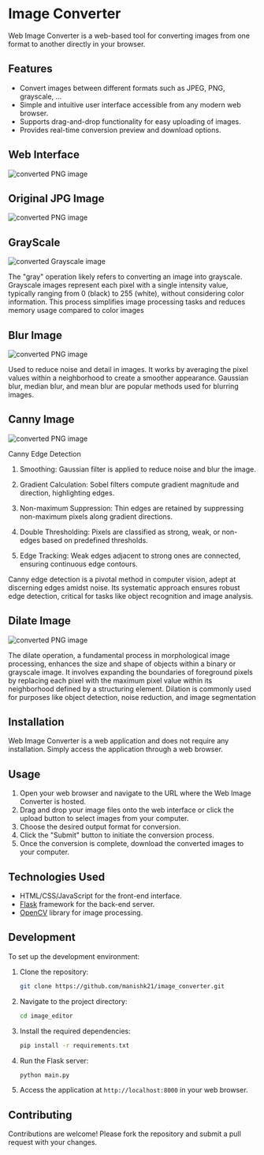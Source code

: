 # Image Converter

Web Image Converter is a web-based tool for converting images from one format to another directly in your browser.

## Features

- Convert images between different formats such as JPEG, PNG, grayscale, ...
- Simple and intuitive user interface accessible from any modern web browser.
- Supports drag-and-drop functionality for easy uploading of images.
- Provides real-time conversion preview and download options.

## Web Interface
![converted PNG image](samples/demo.png)

## Original JPG Image
![converted PNG image](samples/cjpg_tiger.jpg)

## GrayScale
![converted Grayscale image](samples/cgrey_tiger.png)

The "gray" operation likely refers to converting an image into grayscale. Grayscale images represent each pixel with a single intensity value, typically ranging from 0 (black) to 255 (white), without considering color information. This process simplifies image processing tasks and reduces memory usage compared to color images

## Blur Image
![converted PNG image](samples/cblur_tiger.png)

Used to reduce noise and detail in images. It works by averaging the pixel values within a neighborhood to create a smoother appearance. Gaussian blur, median blur, and mean blur are popular methods used for blurring images.

## Canny Image
![converted PNG image](samples/cann_tiger.png)


Canny Edge Detection

1. Smoothing: Gaussian filter is applied to reduce noise and blur the image.

2. Gradient Calculation: Sobel filters compute gradient magnitude and direction, highlighting edges.

3. Non-maximum Suppression: Thin edges are retained by suppressing non-maximum pixels along gradient directions.

4. Double Thresholding: Pixels are classified as strong, weak, or non-edges based on predefined thresholds.

5. Edge Tracking: Weak edges adjacent to strong ones are connected, ensuring continuous edge contours.

Canny edge detection is a pivotal method in computer vision, adept at discerning edges amidst noise. Its systematic approach ensures robust edge detection, critical for tasks like object recognition and image analysis.

## Dilate Image
![converted PNG image](samples/cdilate_tiger.png)

The dilate operation, a fundamental process in morphological image processing, enhances the size and shape of objects within a binary or grayscale image. It involves expanding the boundaries of foreground pixels by replacing each pixel with the maximum pixel value within its neighborhood defined by a structuring element. Dilation is commonly used for purposes like object detection, noise reduction, and image segmentation

## Installation

Web Image Converter is a web application and does not require any installation. Simply access the application through a web browser.

## Usage

1. Open your web browser and navigate to the URL where the Web Image Converter is hosted.
2. Drag and drop your image files onto the web interface or click the upload button to select images from your computer.
3. Choose the desired output format for conversion.
4. Click the "Submit" button to initiate the conversion process.
5. Once the conversion is complete, download the converted images to your computer.

## Technologies Used

- HTML/CSS/JavaScript for the front-end interface.
- [Flask](https://flask.palletsprojects.com/) framework for the back-end server.
- [OpenCV](https://opencv.org/) library for image processing.

## Development

To set up the development environment:

1. Clone the repository:

    ```bash
    git clone https://github.com/manishk21/image_converter.git
    ```

2. Navigate to the project directory:

    ```bash
    cd image_editor
    ```

3. Install the required dependencies:

    ```bash
    pip install -r requirements.txt
    ```

4. Run the Flask server:

    ```bash
    python main.py
    ```

5. Access the application at `http://localhost:8000` in your web browser.

## Contributing

Contributions are welcome! Please fork the repository and submit a pull request with your changes.
